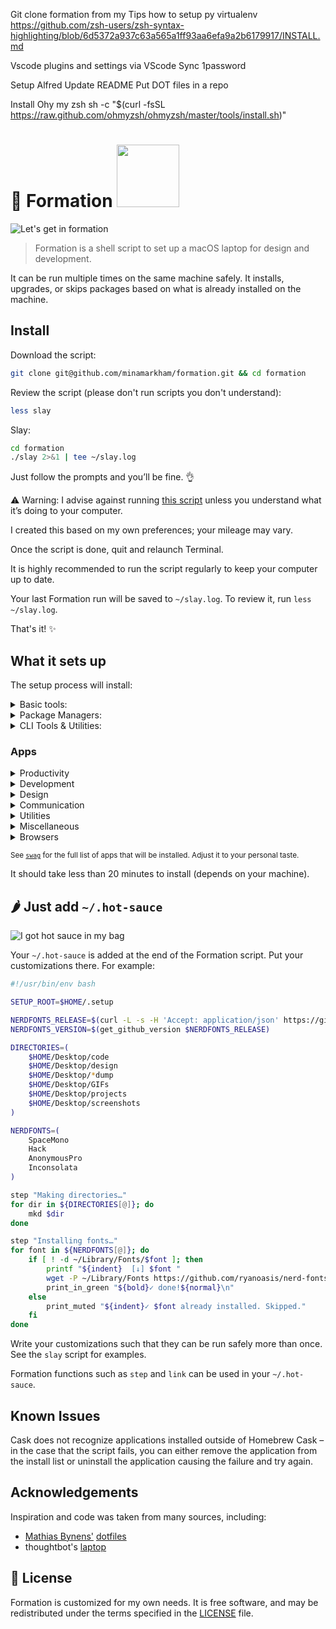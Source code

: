 

Git clone formation
from my Tips how to setup py virtualenv
https://github.com/zsh-users/zsh-syntax-highlighting/blob/6d5372a937c63a565a1ff93aa6efa9a2b6179917/INSTALL.md 

Vscode plugins and settings via VScode Sync
1password

Setup Alfred
Update README
Put DOT files in a repo 

Install Ohy my zsh
sh -c "$(curl -fsSL https://raw.github.com/ohmyzsh/ohmyzsh/master/tools/install.sh)"


# 🐝 Formation <a href="https://www.patreon.com/minamarkham"><img src="https://c5.patreon.com/external/logo/become_a_patron_button@2x.png" width="100"></a>

![Let's get in formation](assets/formation.gif)
> Formation is a shell script to set up a macOS laptop for design and development.

It can be run multiple times on the same machine safely. It installs, upgrades, or skips packages based on what is already installed on the machine.

## Install

Download the script:

```sh
git clone git@github.com/minamarkham/formation.git && cd formation
```

Review the script (please don't run scripts you don't understand):

```sh
less slay
```

Slay:

```sh
cd formation
./slay 2>&1 | tee ~/slay.log
```
Just follow the prompts and you’ll be fine. 👌

:warning: Warning: I advise against running [this script](slay) unless you understand what it’s doing to your computer.

I created this based on my own preferences; your mileage may vary.

Once the script is done, quit and relaunch Terminal.

It is highly recommended to run the script regularly to keep your computer up to date.

Your last Formation run will be saved to `~/slay.log`. To review it, run `less ~/slay.log`.

That's it! :sparkles:

## What it sets up
The setup process will install:

<details>
<summary>Basic tools:</summary>

* [XCode Command Line Tools](https://developer.apple.com/xcode/downloads/) for developer essentials.
* [Bash-it](https://github.com/Bash-it/bash-it/), for a more powerful bash.
* [Git](https://git-scm.com/) for version control
* [Homebrew](http://brew.sh/) for managing operating system libraries.
</details>

<details>
<summary>Package Managers:</summary>

* [NVM](https://github.com/creationix/nvm/) for managing and installing multiple versions of [Node.js](http://nodejs.org/) and [npm](https://www.npmjs.org/)
* [Rbenv](https://github.com/sstephenson/rbenv) for managing versions of Ruby
* [Yarn](https://yarnpkg.com/en/) for managing JavaScript packages
</details>

<details>
<summary>CLI Tools & Utilities:</summary>

* [asciinema](https://asciinema.org/) for recording terminal sessions
* [Gulp](https://gulpjs.com/) the streaming build system
* [Hotel](https://github.com/typicode/hotel), a simple process manager for developers
* [Hub](http://hub.github.com/) for interacting with the GitHub API
* [hugo](https://gohugo.io/), an open-source static site generator
* [ImageMagick](http://www.imagemagick.org/) to create, edit, compose, or convert bitmap images
* [mas](https://github.com/mas-cli/mas) Mac App Store command line interface
* [Tig](https://github.com/jonas/tig) text-mode interface for git
* [Vagrant](https://www.vagrantup.com/) for development environments
</details>

### Apps

<details>
<summary>Productivity</summary>

* [Airmail](http://airmailapp.com/) for a better mail client.
* [Alfred](https://www.alfredapp.com/) for increased productivity and efficiency with macOS.
* [Fantastical](https://flexibits.com/fantastical) for a better calendar.
* [Things](https://culturedcode.com/things/) for getting things done.
</details>

<details>
<summary>Development</summary>

* [Dash](https://kapeli.com/dash) offline access to API documentation sets
* [ForkLift](https://www.binarynights.com/forklift/) FTP client
* [Hyper](https://hyper.is/) for an alternative terminal.
* [ImageOptim](https://imageoptim.com/mac) for image optimization.
* [iTerm](https://www.iterm2.com/) for a better terminal.
* [Kaleidoscope](https://www.kaleidoscopeapp.com/) for a better diff tool.
* [Virtual Box](https://www.virtualbox.org/) powerful virtualization tool
* [Visual Studio Code](https://code.visualstudio.com/) IDE
</details>

<details>
<summary>Design</summary>

* [Affinity Designer](https://affinity.serif.com/en-us/designer/)
* [Affinity Photo](https://affinity.serif.com/en-us/photo/)
* [Sip](http://sipapp.io/) collect, organize & share your colors
* [Sketch](https://www.sketchapp.com/) for design.
</details>

<details>
<summary>Communication</summary>

* [Bear](http://www.bear-writer.com/) for writing and previewing markdown.
* [Skype](https://www.skype.com/en/) for free calls to friends and family.
* [Slack](https://slack.com/) where work happens.
* [Ulysses](https://ulyssesapp.com/) for long-form writing.
</details>

<details>
<summary>Utilities</summary>

* [1Password](https://1password.com/) for password management.
* [Dropbox](https://www.dropbox.com) for cloud file storage.
* [Divvy](http://mizage.com/divvy/) for better window management.
* [Encrypto](https://macpaw.com/encrypto) for securing files.
* [ExpressVPN](https://www.expressvpn.com/) for privacy.
* [HyperDock](https://bahoom.com/hyperdock/)
* [Karabiner](https://pqrs.org/osx/karabiner/) for keyboard mapping.
* [Renamer](https://renamer.com/) for easy file renaming.
</details>

<details>
<summary>Miscellaneous</summary>

* [Gifox](https://gifox.io/) for GIF making.
* [Rocket](http://matthewpalmer.net/rocket/) for Slack-like emojis.
* [Spotify](https://www.spotify.com/) for music.
* [VLC](http://www.videolan.org/) for a better media player.
</details>

<details>
<summary>Browsers</summary>

* [Blisk](https://blisk.io/) for cross-device web development.
* [Brave](https://brave.com/) for web browsing without ads.
* [Chrome](https://www.google.com/chrome/browser/desktop/) for fast and free web browsing.
* [Firefox](https://www.mozilla.org/en-US/firefox/new/) for web browsing and testing.
* [TorBrowser](https://www.torproject.org/projects/torbrowser.html.en) for super secret web browsing.
</details>

<sub>See [`swag`](swag) for the full list of apps that will be installed. Adjust it to your personal taste.</sub>

It should take less than 20 minutes to install (depends on your machine).

## 🌶 Just add `~/.hot-sauce`

![I got hot sauce in my bag](assets/hot-sauce.gif)

Your `~/.hot-sauce` is added at the end of the Formation script. Put your customizations there.
For example:

```sh
#!/usr/bin/env bash

SETUP_ROOT=$HOME/.setup

NERDFONTS_RELEASE=$(curl -L -s -H 'Accept: application/json' https://github.com/ryanoasis/nerd-fonts/releases/latest)
NERDFONTS_VERSION=$(get_github_version $NERDFONTS_RELEASE)

DIRECTORIES=(
    $HOME/Desktop/code
    $HOME/Desktop/design
    $HOME/Desktop/*dump
    $HOME/Desktop/GIFs
    $HOME/Desktop/projects
    $HOME/Desktop/screenshots
)

NERDFONTS=(
    SpaceMono
    Hack
    AnonymousPro
    Inconsolata
)

step "Making directories…"
for dir in ${DIRECTORIES[@]}; do
    mkd $dir
done

step "Installing fonts…"
for font in ${NERDFONTS[@]}; do
    if [ ! -d ~/Library/Fonts/$font ]; then
        printf "${indent}  [↓] $font "
        wget -P ~/Library/Fonts https://github.com/ryanoasis/nerd-fonts/releases/download/$NERDFONTS_VERSION/$font.zip --quiet;unzip -q ~/Library/Fonts/$font -d ~/Library/Fonts/$font
        print_in_green "${bold}✓ done!${normal}\n"
    else
        print_muted "${indent}✓ $font already installed. Skipped."
    fi
done
```

Write your customizations such that they can be run safely more than once.
See the `slay` script for examples.

Formation functions such as `step` and `link` can be used in your `~/.hot-sauce`.

## Known Issues
Cask does not recognize applications installed outside of Homebrew Cask – in the case that the script fails, you can either remove the application from the install list or uninstall the application causing the failure and try again.

## Acknowledgements

Inspiration and code was taken from many sources, including:

* [Mathias Bynens'](https://github.com/mathiasbynens) [dotfiles](https://github.com/mathiasbynens/dotfiles)
* thoughtbot's [laptop](https://github.com/thoughtbot/laptop/)

## 📜  License

Formation is customized for my own needs. It is free software, and may be redistributed under the terms specified in the [LICENSE] file.

[LICENSE]: LICENSE

